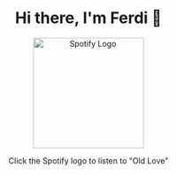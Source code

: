 <div align="center">
  <h1>Hi there, I'm Ferdi 👋</h1>
  <a href="https://open.spotify.com/track/2TpylJNPyIdhkWQCAIXA7n" target="_blank">
    <img src="https://i.imgur.com/k7d9oPS.png" alt="Spotify Logo" style="width:200px;">
  </a>
  <p>Click the Spotify logo to listen to "Old Love"</p>
</div>
